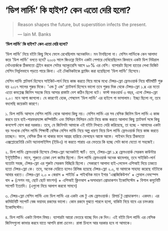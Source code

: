 # ‘ডিপ লার্নিং’ কি হাইপ? কেন এতো দেরি হলো?

> Reason shapes the future, but superstition infects the present.
>
> ― Iain M. Banks

**‘ডিপ লার্নিং’ কি হাইপ? কেন এতো দেরি হলো?**

‘ডিপ লার্নিং’ নিয়ে বইটা কিছু লিখে ফেলে রেখেছিলাম অনেকদিন। মন টানছিলো না। মেশিন লার্নিংকে কেন আলাদা করে 'ডিপ লার্নিং' বলতে হবে? ২০০৬ সালে জিওফ্রে হিন্টন একটা পেপারে দেখিয়েছিলেন কিভাবে একটা ডিপ নিউরাল নেটওয়ার্ককে ঠিকমতো ট্রেইন করলে সেটার অ্যাক্যুরেসি আসে ৯৮% এর বেশি। ব্যাপারটা ছিলো হাতের লেখা ডিজিট মেশিন নির্ভুলভাবে পড়তে পারে কিনা। এই টেকনিকটাকে ব্র্যান্ডিং করা হয়েছিলো 'ডিপ লার্নিং' হিসেবে। 

মেশিন লার্নিং প্লাটফর্ম হিসেবে সাইকিট-লার্ন নিয়ে কাজ করতে গিয়ে মাঝে মধ্যে টেন্সর-ফ্লো ফ্রেমওয়ার্ক নিয়ে ঘাঁটাঘাঁটি শুরু হয় ২০১৭ সালের শুরুর দিকে। 'এন্ড টু এন্ড' প্ল্যাটফর্ম হিসেবে ভালো তবে শুরুর দিক থেকে টেন্সর-ফ্লো ১.x এর মতো এতো কমপ্লেক্স জিনিস সহজে নিয়ে আসার রাস্তাটা বেশ কঠিন ছিলো বটে। ফাস্ট ফরওয়ার্ড ৩ বছর, এলো টেন্সর-ফ্লো ২.০। মনে আশা জাগলো। যে কারণেই হোক, শেষমেশ 'ডিপ লার্নিং' এর হাইপে গা ভাসালাম। ইচ্ছা ছিলো না, তবে বদলেছি কয়েকটা কারণে। 

১. ডিপ লার্নিং আসলে মেশিন লার্নিং থেকে আলাদা কিছু নয়। মেশিন লার্নিং এর সব বেসিক জিনিস ডিপ লার্নিং এ কাজ করবে তবে হাই-পারফরম্যান্স কম্পিউটিং এবং মিলিয়ন মিলিয়ন ডেটা নিয়ে কাজ করতে আলাদা কিছু প্ল্যাটফর্ম সঙ্গে কিছু কনসেপ্ট যোগ করা দরকার। তবে, যে জিনিসটা আমাকে এই বইটা লিখতে দেরি করিয়েছে, তা হচ্ছে - আমাদের একটা বড় সংখ্যক মেশিন লার্নিং শিক্ষার্থী বেসিক মেশিন লার্নিং নিয়ে অল্প ধারণা নিয়ে ডিপ লার্নিং ফ্রেমওয়ার্ক নিয়ে কাজ করতে চাচ্ছেন। ফলে, বেসিক ঠিক না থাকার ফলে আগ্রহ হারিয়ে ফেলছেন আস্তে আস্তে। পাইথন দিয়ে ঠিকমতো এক্সপ্লোরেটোরি ডেটা অ্যানালাইসিস \(ইডিএ\) না করতে পারায় এর ভেতরে কি হচ্ছে সেটা জানা যেতো না সহজেই।  

২. ডিপ লার্নিং ফ্রেমওয়ার্ক হিসেবে টেন্সর-ফ্লো অনেকটাই স্মার্ট। তবে,  টেন্সর-ফ্লো ১.x ফ্রেমওয়ার্ক সেরকম কাউন্টার ইন্টুইটিটিভ। মানে, শুরুতে ঢোকা বেশ কষ্টের ছিলো। ডিপ লার্নিং ফ্রেমওয়ার্ক অনেক ঝামেলার, তবে সাইকিট-লার্ন যতোটা সহজ, টেন্সর-ফ্লো এর শুরুটা সেরকম বিচ্ছিরি ছিলো। সেকারণে আলাদা হাই-লেভেল এপিআই দিয়ে ঢাকতে হতো টেন্সর-ফ্লো কে। তবে, অনেক দেরিতে হলেও রিলিজ হয়েছে টেন্সর-ফ্লো ২.০, যা আমাকে সাহায্য করেছে বইটাকে আবার ধরতে। টেন্সর-ফ্লো ২.০  = কেরাস + পাইটর্চ + পাইথনিক মানে ইগার 'এক্সজিকিউশন' + গ্লোবাল নেমস্পেস বাদ + \(সেশন নয়, ছোট ছোট ফাংশন\) + এপিআই ক্লিনআপ +অসাধারণ প্রোডাকশন ইকোসিস্টেম + বিশাল কম্যুনিটি সাপোর্ট ইত্যাদি। \(এগুলো নিয়ে আলাপ করবো সামনে\)

৩. টেন্সর-ফ্লো মেশিন লার্নিং এবং ডিপ লার্নিং এর একটা এন্ড টু এন্ড ফ্রেমওয়ার্ক। রিসার্চ টু প্রোডাকশন। একদম। এর কমিউনিটি সাপোর্ট বেজ ভয়াবহ রকমের ভালো। কোন রকমে বুঝতে পারলে হলো, বাকিটা নিয়ে যাবে এর চমৎকার ইকোসিস্টেম।  

৪. ডিপ লার্নিং একটা বিশাল বিষয়। ব্যাপারটা আরো ভেতরে যাচ্ছে দিন কে দিন। এই বইটা ডিপ লার্নিং এর বেসিক জিনিসগুলো কাভার করবে যাতে আপনি রাস্তা চেনেন। রাস্তা চিনলে আর দরকার হবে না আমাকে। 



